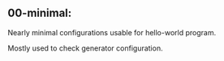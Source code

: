 ## 00-minimal:

Nearly minimal configurations usable for hello-world program.

Mostly used to check generator configuration.
